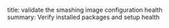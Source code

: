 title: validate the smashing image configuration health  
summary: Verify installed packages and setup health
